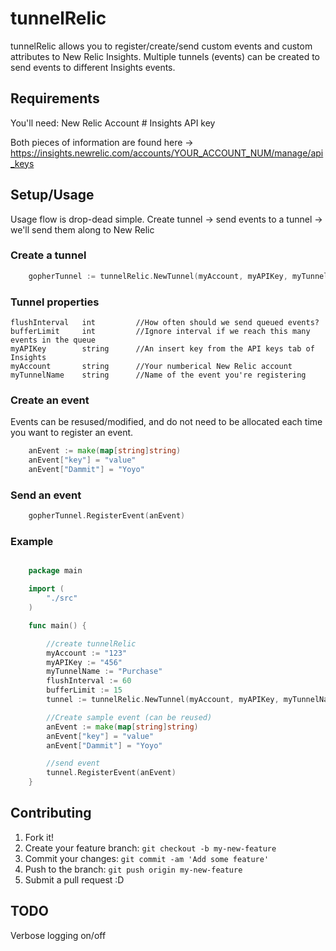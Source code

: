 # tunnelRelic

tunnelRelic allows you to register/create/send custom events and custom attributes to New Relic Insights. Multiple tunnels (events) can be created to send events to different Insights events. 

## Requirements

You'll need: 
	New Relic Account # 
	Insights API key

Both pieces of information are found here -> https://insights.newrelic.com/accounts/YOUR_ACCOUNT_NUM/manage/api_keys


## Setup/Usage

Usage flow is drop-dead simple. Create tunnel -> send events to a tunnel -> we'll send them along to New Relic
	

### Create a tunnel

```go
	gopherTunnel := tunnelRelic.NewTunnel(myAccount, myAPIKey, myTunnelName, flushInterval, bufferLimit)
```

### Tunnel properties
	flushInterval   int 		//How often should we send queued events?
	bufferLimit     int 		//Ignore interval if we reach this many events in the queue
	myAPIKey     	string 		//An insert key from the API keys tab of Insights
	myAccount	 	string 		//Your numberical New Relic account
	myTunnelName   	string 		//Name of the event you're registering

### Create an event
Events can be resused/modified, and do not need to be allocated each time you want to register an event. 

```go
	anEvent := make(map[string]string)
	anEvent["key"] = "value"
	anEvent["Dammit"] = "Yoyo"
```

### Send an event
```go
	gopherTunnel.RegisterEvent(anEvent)
```

### Example

```go

	package main

	import (
		"./src"
	)

	func main() {

		//create tunnelRelic
		myAccount := "123"
		myAPIKey := "456"
		myTunnelName := "Purchase"
		flushInterval := 60
		bufferLimit := 15
		tunnel := tunnelRelic.NewTunnel(myAccount, myAPIKey, myTunnelName, flushInterval, bufferLimit)

		//Create sample event (can be reused)
		anEvent := make(map[string]string)
		anEvent["key"] = "value"
		anEvent["Dammit"] = "Yoyo"

		//send event
		tunnel.RegisterEvent(anEvent)
	}


```


## Contributing

1. Fork it!
2. Create your feature branch: `git checkout -b my-new-feature`
3. Commit your changes: `git commit -am 'Add some feature'`
4. Push to the branch: `git push origin my-new-feature`
5. Submit a pull request :D


## TODO

Verbose logging on/off